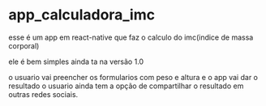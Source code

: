 # app_calculadora_imc

esse é um app em react-native que faz o calculo do imc(indice de massa corporal)

ele é bem simples ainda ta na versão 1.0

o usuario vai preencher os formularios com peso e altura e o app vai dar o resultado 
o usuario ainda tem a opção de compartilhar o resultado em outras redes sociais. 
